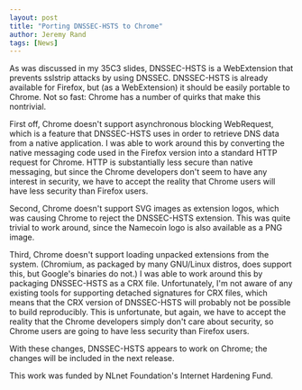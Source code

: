```yaml
---
layout: post
title: "Porting DNSSEC-HSTS to Chrome"
author: Jeremy Rand
tags: [News]
---
```


As was discussed in my 35C3 slides, DNSSEC-HSTS is a WebExtension that prevents sslstrip attacks by using DNSSEC.  DNSSEC-HSTS is already available for Firefox, but (as a WebExtension) it should be easily portable to Chrome.  Not so fast: Chrome has a number of quirks that make this nontrivial.

First off, Chrome doesn't support asynchronous blocking WebRequest, which is a feature that DNSSEC-HSTS uses in order to retrieve DNS data from a native application.  I was able to work around this by converting the native messaging code used in the Firefox version into a standard HTTP request for Chrome.  HTTP is substantially less secure than native messaging, but since the Chrome developers don't seem to have any interest in security, we have to accept the reality that Chrome users will have less security than Firefox users.

Second, Chrome doesn't support SVG images as extension logos, which was causing Chrome to reject the DNSSEC-HSTS extension.  This was quite trivial to work around, since the Namecoin logo is also available as a PNG image.

Third, Chrome doesn't support loading unpacked extensions from the system.  (Chromium, as packaged by many GNU/Linux distros, does support this, but Google's binaries do not.)  I was able to work around this by packaging DNSSEC-HSTS as a CRX file.  Unfortunately, I'm not aware of any existing tools for supporting detached signatures for CRX files, which means that the CRX version of DNSSEC-HSTS will probably not be possible to build reproducibly.  This is unfortunate, but again, we have to accept the reality that the Chrome developers simply don't care about security, so Chrome users are going to have less security than Firefox users.

With these changes, DNSSEC-HSTS appears to work on Chrome; the changes will be included in the next release.

This work was funded by NLnet Foundation's Internet Hardening Fund.
